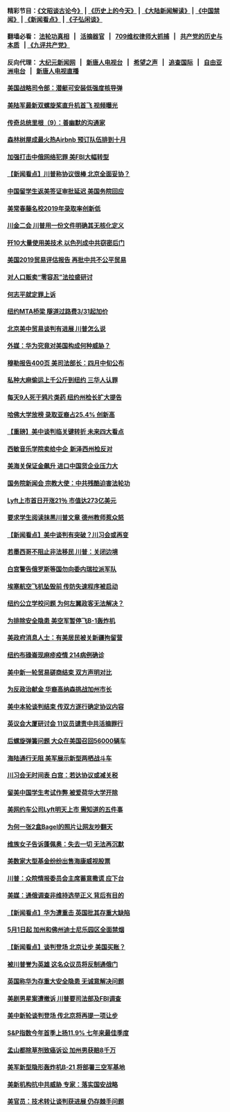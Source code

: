 #### 精彩节目：[《文昭谈古论今》](http://134.209.198.168/wenzhao) | [《历史上的今天》](http://134.209.198.168/today-in-history) | [《大陆新闻解读》](http://134.209.198.168/ntdtv-comedy) | [《中国禁闻》](http://134.209.198.168/ntdtv-news) | [《新闻看点》](http://134.209.198.168/news-insight) | [《子弘闲谈》](http://134.209.198.168/zihongxiantan/) 

  #### 翻墙必看： [法轮功真相](http://134.209.198.168:10000/videos/truth.html) &nbsp;&nbsp;|&nbsp;&nbsp; [活摘器官](http://134.209.198.168:10000/videos/res/Organs/) &nbsp;&nbsp;|&nbsp;&nbsp; [709维权律师大抓捕](http://134.209.198.168:10000/videos/709/) &nbsp;&nbsp;|&nbsp;&nbsp; [共产党的历史与本质](http://134.209.198.168:10000/videos/ccp.html) &nbsp;&nbsp;| [《九评共产党》](http://134.209.198.168:10000/videos/jiuping/) 

#### 反向代理： [大纪元新闻网](http://134.209.198.168:10080/) &nbsp;&nbsp;|&nbsp;&nbsp; [新唐人电视台](http://134.209.198.168:8000/) &nbsp;&nbsp;|&nbsp;&nbsp; [希望之声](http://134.209.198.168:8200/) &nbsp;&nbsp;|&nbsp;&nbsp; [追查国际](http://134.209.198.168:10010/) &nbsp;&nbsp;|&nbsp;&nbsp; [自由亚洲电台](http://134.209.198.168:9800/) &nbsp;&nbsp;|&nbsp;&nbsp; [新唐人电视直播](http://134.209.198.168/) 

#### [美国战略司令部：潜艇可安装低强度核导弹](../pages/nsc412/n11152538.md?t=03310937) 

#### [美陆军最新双螺旋桨直升机首飞 视频曝光](../pages/nsc412/n11142593.md?t=03310937) 

#### [传奇总统里根（9）：善幽默的沟通家](../pages/nsc412/n11151700.md?t=03310937) 

#### [森林树屋成最火热Airbnb 预订队伍排到十月](../pages/nsc412/n11151820.md?t=03310937) 

#### [加强打击中俄网络犯罪 美FBI大幅转型](../pages/nsc412/n11151611.md?t=03310937) 

#### [【新闻看点】川普称协议很棒 北京全面妥协？](../pages/nsc412/n11151468.md?t=03310937) 

#### [中国留学生返美签证审批延迟 美国务院回应](../pages/nsc412/n11151314.md?t=03310937) 

#### [美常春藤名校2019年录取率创新低](../pages/nsc412/n11151277.md?t=03310937) 

#### [川金二会 川普用一份文件明确其无核化定义](../pages/nsc412/n11151140.md?t=03310937) 

#### [歼10大量使用美技术 以色列成中共窃密后门](../pages/nsc412/n11143429.md?t=03310937) 

#### [美国2019贸易评估报告 再批中共不公平贸易](../pages/nsc412/n11150818.md?t=03310937) 

#### [对人口贩卖“零容忍”法拉盛研讨](../pages/nsc412/n11150877.md?t=03310937) 

#### [何志平就定罪上诉](../pages/nsc412/n11150869.md?t=03310937) 

#### [纽约MTA桥梁 隧道过路费3/31起加价](../pages/nsc412/n11150854.md?t=03310937) 

#### [北京美中贸易谈判有进展 川普怎么说](../pages/nsc412/n11150224.md?t=03310937) 

#### [外媒：华为究竟对美国构成何种威胁？](../pages/nsc412/n11149562.md?t=03310937) 

#### [穆勒报告400页 美司法部长：四月中旬公布](../pages/nsc412/n11150091.md?t=03310937) 

#### [私种大麻偷运上千公斤到纽约 三华人认罪](../pages/nsc412/n11148686.md?t=03310937) 

#### [每天9人死于鸦片类药 纽约州检长扩大提告](../pages/nsc412/n11148700.md?t=03310937) 

#### [哈佛大学放榜 录取亚裔占25.4% 创新高](../pages/nsc412/n11149841.md?t=03310937) 

#### [【重磅】美中谈判临关键转折 未来四大看点](../pages/nsc412/n11149718.md?t=03310937) 

#### [西敏音乐学院卖给中企 新泽西州检反对](../pages/nsc412/n11149680.md?t=03310937) 

#### [美海关保证金飙升 进口中国货企业压力大](../pages/nsc412/n11149090.md?t=03310937) 

#### [国务院新闻会 宗教大使：中共残酷迫害法轮功](../pages/nsc412/n11149870.md?t=03310937) 

#### [Lyft上市首日开涨21％ 市值达273亿美元](../pages/nsc412/n11149695.md?t=03310937) 

#### [要求学生阅读抹黑川普文章 德州教师惹众怒](../pages/nsc412/n11149736.md?t=03310937) 

#### [【新闻看点】美中谈判有突破？川习会或再变](../pages/nsc412/n11149469.md?t=03310937) 

#### [若墨西哥不阻止非法移民 川普：关闭边境](../pages/nsc412/n11149488.md?t=03310937) 

#### [白宫警告俄罗斯等国勿向委内瑞拉派军队](../pages/nsc412/n11149658.md?t=03310937) 

#### [埃塞航空飞机坠毁前 传防失速程序被启动](../pages/nsc412/n11149281.md?t=03310937) 

#### [纽约公立学校问题 为何左翼政客无法解决？](../pages/nsc412/n11148665.md?t=03310937) 

#### [为排除安全隐患 美空军暂停飞B-1轰炸机](../pages/nsc412/n11149312.md?t=03310937) 

#### [美政府消息人士：有美居民被关新疆拘留营](../pages/nsc412/n11149339.md?t=03310937) 

#### [纽约布碌崙现麻疹疫情 214病例确诊](../pages/nsc412/n11148696.md?t=03310937) 

#### [美中新一轮贸易磋商结束 双方声明对比](../pages/nsc412/n11149183.md?t=03310937) 

#### [为反政治献金 华裔高纳森挑战加州市长](../pages/nsc412/n11147254.md?t=03310937) 

#### [美中本轮谈判结束 传双方逐行确定协议内容](../pages/nsc412/n11148669.md?t=03310937) 

#### [英议会大厦研讨会 11议员谴责中共活摘罪行](../pages/nsc412/n11147307.md?t=03310937) 

#### [后螺旋弹簧问题 大众在美国召回56000辆车](../pages/nsc412/n11148541.md?t=03310937) 

#### [海陆通行无阻 美军展示新型两栖战斗车](../pages/nsc412/n11148536.md?t=03310937) 

#### [川习会无时间表 白宫：若达协议或减关税](../pages/nsc412/n11147333.md?t=03310937) 

#### [留美中国学生考试作弊 被爱荷华大学开除](../pages/nsc412/n11147726.md?t=03310937) 

#### [美网约车公司Lyft明天上市 需知道的五件事](../pages/nsc412/n11147465.md?t=03310937) 

#### [为何一张2盒Bagel的照片让网友吵翻天](../pages/nsc412/n11147104.md?t=03310937) 

#### [维族女子告诉蓬佩奥：失去一切 无法再沉默](../pages/nsc412/n11135743.md?t=03310937) 

#### [美数家大型基金纷纷出售海康威视股票](../pages/nsc412/n11147111.md?t=03310937) 

#### [川普：众院情报委员会主席蓄意撒谎 应下台](../pages/nsc412/n11146907.md?t=03310937) 

#### [美媒：通俄调查非维持选举正义 背后有目的](../pages/nsc412/n11147110.md?t=03310937) 

#### [【新闻看点】华为遭重击 英国批其存重大缺陷](../pages/nsc412/n11146848.md?t=03310937) 

#### [5月1日起 加州和佛州迪士尼乐园区全面禁烟](../pages/nsc412/n11147050.md?t=03310937) 

#### [【新闻看点】谈判登场 北京让步 美国买账？](../pages/nsc412/n11146749.md?t=03310937) 

#### [被川普誉为英雄 这名众议员将反制通俄门](../pages/nsc412/n11146995.md?t=03310937) 

#### [英国称华为存重大安全隐患 无诚意解决问题](../pages/nsc412/n11146736.md?t=03310937) 

#### [美剧男星案遭撤诉 川普要司法部及FBI调查](../pages/nsc412/n11146727.md?t=03310937) 

#### [美中新轮谈判登场 传北京将再提一项让步](../pages/nsc412/n11146711.md?t=03310937) 

#### [S&P指数今年首季上扬11.9% 七年来最佳季度](../pages/nsc412/n11146536.md?t=03310937) 

#### [孟山都除草剂致癌诉讼 加州男获赔8千万](../pages/nsc412/n11146396.md?t=03310937) 

#### [美军新型隐形轰炸机B-21 将部署三空军基地](../pages/nsc412/n11146075.md?t=03310937) 

#### [美新机构抗中共威胁 专家：落实国安战略](../pages/nsc412/n11145499.md?t=03310937) 

#### [美官员：技术转让谈判获进展 仍存棘手问题](../pages/nsc412/n11145018.md?t=03310937) 

